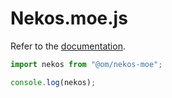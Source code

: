 # Nekos.moe.js

Refer to the [documentation](https://nekos-moe-js.vercel.app).

```js
import nekos from "@om/nekos-moe";

console.log(nekos);
```
